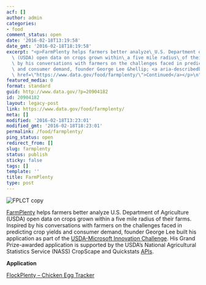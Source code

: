 ```yaml
---
acf: []
author: admin
categories:
- food
comment_status: open
date: '2016-02-18T13:19:58'
date_gmt: '2016-02-18T18:19:58'
excerpt: "<p>FarmPlenty helps farmers better analyze\_U.S. Department of Agriculture\
  \ (USDA) open data on crops grown within\_a five mile radius\_of their farms. Inspired\
  \ by his conversations with farmers on the challenges faced in predicting crop yields\
  \ and consumer demand, founder George Lee &hellip; <a aria-describedby=\"post-title-20904182\"\
  \ href=\"https://www.data.gov/food/farmplenty/\">Continued</a></p>\n"
featured_media: 0
format: standard
guid: http://www.data.gov/?p=20904182
id: 20904182
layout: legacy-post
link: https://www.data.gov/food/farmplenty/
meta: []
modified: '2016-02-18T13:23:01'
modified_gmt: '2016-02-18T18:23:01'
permalink: /food/farmplenty/
ping_status: open
redirect_from: []
slug: farmplenty
status: publish
sticky: false
tags: []
template: ''
title: FarmPlenty
type: post
---
```

![FPLCT copy](https://s3.amazonaws.com/bsp-ocsit-prod-east-appdata/datagov/wordpress/2016/02/FPLCT-copy-1.jpg)


[FarmPlenty](http://farmplenty.com/) helps farmers better analyze U.S. Department of Agriculture (USDA) open data on crops grown within a five mile radius of their farms. Inspired by his conversations with farmers on the challenges faced in predicting crop yields and consumer demand, founder George Lee built his application as part of the [USDA-Microsoft Innovation Challenge](https://usdaapps.devpost.com/). His Grand Prize-awarded application is supported by the USDA’s National Agricultural Statistics Service (NASS) CropScape and Quickstats [APIs](http://usdaapps.devpost.com/details/resources).


**Application**


[FlockPlenty – Chicken Egg Tracker](https://www.data.gov/applications?q=flockplenty&sort=score+desc%2C+name+asc)


